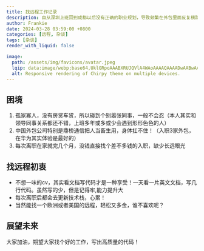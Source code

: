 ```yaml
---
title: 找远程工作记录
description: 自从深圳上班回到成都以后没有正确的职业规划，导致频繁在外包里面反复横跳，心累不已
author: Frankie
date: 2024-03-28 03:59:00 +0800
categories: [远程, 杂谈]
tags: [杂谈]
render_with_liquid: false

image:
  path: /assets/img/favicons/avatar.jpeg
  lqip: data:image/webp;base64,UklGRpoAAABXRUJQVlA4WAoAAAAQAAAADwAABwAAQUxQSDIAAAARL0AmbZurmr57yyIiqE8oiG0bejIYEQTgqiDA9vqnsUSI6H+oAERp2HZ65qP/VIAWAFZQOCBCAAAA8AEAnQEqEAAIAAVAfCWkAALp8sF8rgRgAP7o9FDvMCkMde9PK7euH5M1m6VWoDXf2FkP3BqV0ZYbO6NA/VFIAAAA
  alt: Responsive rendering of Chirpy theme on multiple devices.
---
```


## 困境
1. 孤家寡人，没有房贷车贷，所以碰到个别嚣张同事，一般不会忍（本人其实和领导同事关系都还不错，上班多年或多或少会遇到形形色色的人）
2. 中国外包公司特别是鼎桥通信把人当畜生用，身体扛不住！（入职3家外包，在华为其实体验是最好的）
3. 每次离职在家就完几个月，没钱直接找个差不多钱的入职，缺少长远眼光

## 找远程初衷
- 不想一味的cv，其实看文档写代码才是一种享受！一天看一片英文文档，写几行代码。虽然写的少，但是记得牢,能力提升大
- 每次离职后都会去更新技术栈，心累！
- 当然能找一个欧洲或者美国的远程，轻松又多金，谁不喜欢呢？

## 展望未来
大家加油，期望大家找个好的工作，写出高质量的代码！
